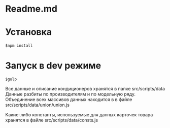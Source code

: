 # Readme.md

# Установка

`$npm install`

# Запуск в dev режиме

`$gulp`


Все данные и описание кондиционеров хранятся в папке src/scripts/data
Данные разбиты по производителям и по модельную ряду.
Объединение всех массивов данных находится в в файле src/scripts/data/union/union.js

Какие-либо константы, используемые для данных карточек товара хранятся в файле src/scripts/data/consts.js
